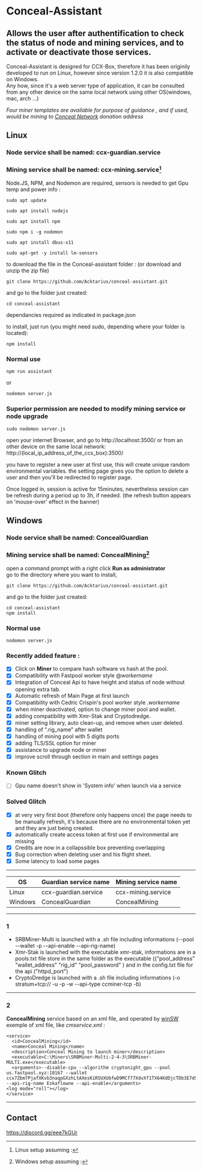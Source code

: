# Conceal-Assistant

## Allows the user after authentification to check the status of node and mining services, and to activate or deactivate those services.
Conceal-Assistant is designed for CCX-Box, therefore it has been originily developed to run on Linux, however since version 1.2.0 it is also compatible on Windows.    
Any how, since it's a web server type of application, it can be consulted from any other device on the same local network using other OS(windows, mac,  arch ...)  

*Four miner templates are available for purpose of guidance , and if used, would be mining to [Conceal Network](https://conceal.network) donation address*

## Linux
### Node service shall be named: ccx-guardian.service  
### Mining service shall be named: ccx-mining.service[^1]    


Node.JS, NPM, and Nodemon are required, sensors is needed to get Gpu temp and power info :

```
sudo apt update

sudo apt install nodejs

sudo apt install npm

sudo npm i -g nodemon

sudo apt install dbus-x11

sudo apt-get -y install lm-sensors
```
to download the file in the Conceal-assistant folder :
(or download and unzip the zip file)
```
git clone https://github.com/Acktarius/conceal-assistant.git
```
and go to the folder just created:
```
cd conceal-assistant
```
dependancies required as indicated in package.json

to install, just run (you might need sudo, depending where your folder is located):
```
npm install 
```


### Normal use
```
npm run assistant
```
or
```
nodemon server.js
```
### Superior permission are needed to modify mining service or node upgrade
```
sudo nodemon server.js
```
open your internet Browser, and go to http://localhost:3500/
or from an other device on the same local network: http://(local_ip_address_of_the_ccx_box):3500/

you have to register a new user at first use, this will create unique random environmental variables.
the setting page gives you the option to delete a user and then  you'll be redirected to register page.

Once logged in, session is active for 15minutes, nevertheless session can be refresh
during a period up to 3h, if needed. (the refresh button appears on 'mouse-over' effect in the banner)

## Windows
### Node service shall be named: ConcealGuardian 
### Mining service shall be named: ConcealMining[^2]  

open a command prompt with a right click **Run as administrator**  
go to the directory where you want to install,
```
git clone https://github.com/Acktarius/conceal-assistant.git
```
and go to the folder just created:
```
cd conceal-assistant
npm install 
```  

### Normal use
```
nodemon server.js
```


### Recently added feature :
- [x] Click on **Miner** to compare hash software vs hash at the pool.
- [x] Compatibility with Fastpool worker style @*workername*
- [x] Integration of Conceal Api to have height and status of node without opening extra tab. 
- [x] Automatic refresh of Main Page at first launch
- [x] Compatibility with Cedric Crispin's pool worker style .*workername*
- [x] when miner deactivated, option to change miner pool and wallet.
- [x] adding compatibility with Xmr-Stak and Cryptodredge.
- [x] miner setting library, auto clean-up, and remove when user deleted.
- [x] handling of ".rig_name" after wallet
- [x] handling of mining pool with 5 digits ports
- [x] adding TLS/SSL option for miner
- [x] assistance to upgrade node or miner
- [x] improve scroll through section in main and settings pages

### Known Glitch
- [ ] Gpu name doesn't show in 'System info' when launch via a service

### Solved Glitch
- [x] at very very first boot (therefore only happens once) the page needs to be manually
refresh, it's because there are no environmental token yet and they are just being created.
- [x] automatically create access token at first use if environmental are missing
- [x] Credits are now in a collapssible box preventing overlapping
- [x] Bug correction when deleting user and his flight sheet.
- [x] Some latency to load some pages

---

| OS         | Guardian service name | Mining service name  |
| ---------- | --------------------- | -------------------- |
| Linux      | ccx-guardian.service  | ccx-mining.service   |
| Windows    | ConcealGuardian       | ConcealMining        |

---

[^1]: Linux setup assuming :  
### 1
- SRBMiner-Multi is launched with a .sh file including informations (--pool --wallet -p --api-enable --api-rig-name)
- Xmr-Stak is launched with the executable xmr-stak, informations are in a pools.txt file store in the same folder as the executable ({"pool_address" "wallet_address" "rig_id" "pool_password" ) and in the config.txt file for the api ("httpd_port")
- CryptoDredge is launched with a .sh file including informations (-o stratum+tcp:// -u -p -w --api-type ccminer-tcp -b)

---

[^2]: Windows setup assuming :  
### 2
**ConcealMining** service based on an xml file, and operated by [winSW](https://github.com/winsw/winsw)  
exemple of xml file, like *cmservice.xml* :  
```
<service>
  <id>ConcealMining</id>
  <name>Conceal Mining</name>
  <description>Conceal Mining to launch miner</description>
  <executable>C:\Miners\SRBMiner-Multi-2-4-3\SRBMiner-MULTI.exe</executable>
  <arguments>--disable-cpu --algorithm cryptonight_gpu --pool us.fastpool.xyz:10167 --wallet ccx7Zbm7PjafXKvb3naqpGXzhLtAXesKiR5UXUbfwD9MCf77XdvXf1TX64KdDjcTDb3E7dS6MGE2GKT3w4DuCb8H9dwvWWGuof@Eskaflowne --api-rig-name Eskaflowne --api-enable</arguments>
<log mode="roll"></log>
</service>
```

---

## Contact
https://discord.gg/eee7kGUr
